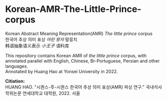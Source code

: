 # Korean-AMR-The-Little-Prince-corpus
Korean Abstract Meaning Representation(AMR) _The little prince_ corpus  
한국어 추상 의미 표상 _어린 왕자_ 말뭉치  
韩语抽象语义表示 _小王子_ 语料库  
  
This repository contains Korean AMR of _the little prince_ corpus, with annotated parallel with English, Chinese, Br-Portuguese, Persian and other languages.  
Annotated by Huang Hao at Yonsei University in 2022.  
  
__Citiation:__  
HUANG HAO. "시퀀스-투-시퀀스 한국어 추상 의미 표상(AMR) 파싱 연구." 국내석사학위논문 연세대학교 대학원, 2022. 서울

